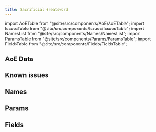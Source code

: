 ```yaml
---
title: Sacrificial Greatsword
---
```


import AoETable from "@site/src/components/AoE/AoETable";
import IssuesTable from "@site/src/components/Issues/IssuesTable";
import NamesList from "@site/src/components/Names/NamesList";
import ParamsTable from "@site/src/components/Params/ParamsTable";
import FieldsTable from "@site/src/components/Fields/FieldsTable";

## AoE Data

<AoETable item_key="sacrificialgreatsword" data_src="weapon" />

## Known issues

<IssuesTable item_key="sacrificialgreatsword" data_src="weapon" />

## Names

<NamesList item_key="sacrificialgreatsword" data_src="weapon" />

## Params

<ParamsTable item_key="sacrificialgreatsword" data_src="weapon" />

## Fields

<FieldsTable item_key="sacrificialgreatsword" data_src="weapon" />
